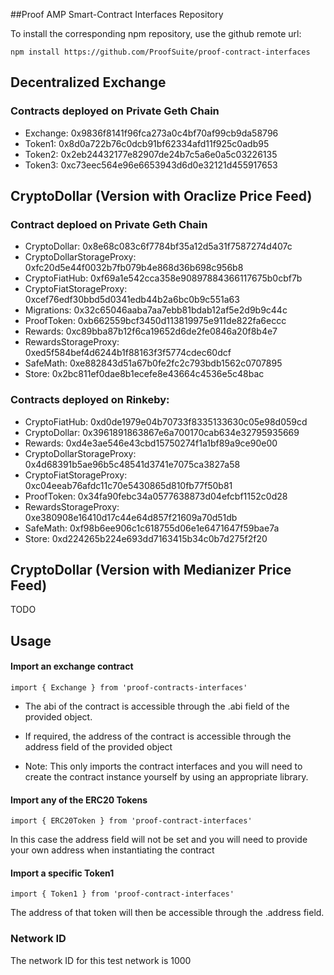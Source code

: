 ##Proof AMP Smart-Contract Interfaces Repository

To install the corresponding npm repository, use the github remote url:
```
npm install https://github.com/ProofSuite/proof-contract-interfaces
```

## Decentralized Exchange

### Contracts deployed on Private Geth Chain

* Exchange: 0x9836f8141f96fca273a0c4bf70af99cb9da58796
* Token1: 0x8d0a722b76c0dcb91bf62334afd11f925c0adb95
* Token2: 0x2eb24432177e82907de24b7c5a6e0a5c03226135
* Token3: 0xc73eec564e96e6653943d6d0e32121d455917653


## CryptoDollar (Version with Oraclize Price Feed)

### Contract deploed on Private Geth Chain

* CryptoDollar: 0x8e68c083c6f7784bf35a12d5a31f7587274d407c
* CryptoDollarStorageProxy: 0xfc20d5e44f0032b7fb079b4e868d36b698c956b8
* CryptoFiatHub: 0xf69a1e542cca358e90897884366117675b0cbf7b
* CryptoFiatStorageProxy: 0xcef76edf30bbd5d0341edb44b2a6bc0b9c551a63
* Migrations: 0x32c65046aaba7aa7ebb81bdab12af5e2d9b9c44c
* ProofToken: 0xb662559bcf3450d113819975e911de822fa6eccc
* Rewards: 0xc89bba87b12f6ca19652d6de2fe0846a20f8b4e7
* RewardsStorageProxy: 0xed5f584bef4d6244b1f88163f3f5774cdec60dcf
* SafeMath: 0xe882843d51a67b0fe2fc2c793bdb1562c0707895
* Store: 0x2bc811ef0dae8b1ecefe8e43664c4536e5c48bac


### Contracts deployed on Rinkeby:

* CryptoFiatHub: 0xd0de1979e04b70733f8335133630c05e98d059cd
* CryptoDollar: 0x3961891863867e6a700170cab634e32795935669
* Rewards: 0xd4e3ae546e43cbd15750274f1a1bf89a9ce90e00
* CryptoDollarStorageProxy: 0x4d68391b5ae96b5c48541d3741e7075ca3827a58
* CryptoFiatStorageProxy: 0xc04eeab76afdc11c70e5430865d810fb77f50b81
* ProofToken: 0x34fa90febc34a0577638873d04efcbf1152c0d28
* RewardsStorageProxy: 0xe380908e16410d17c44e64d857f21609a70d51db
* SafeMath: 0xf98b6ee906c1c618755d06e1e6471647f59bae7a
* Store: 0xd224265b224e693dd7163415b34c0b7d275f2f20



## CryptoDollar (Version with Medianizer Price Feed)

TODO


## Usage

#### Import an exchange contract
```
import { Exchange } from 'proof-contracts-interfaces'
```

- The abi of the contract is accessible through the .abi field of the provided object. 
- If required, the address of the contract is accessible through the address field of the provided object

- Note: This only imports the contract interfaces and you will need to create the contract instance yourself by using
an appropriate library. 

#### Import any of the ERC20 Tokens 
```
import { ERC20Token } from 'proof-contract-interfaces'
```

In this case the address field will not be set and you will need to provide your own address when instantiating 
the contract

#### Import a specific Token1
```
import { Token1 } from 'proof-contract-interfaces'
```

The address of that token will then be accessible through the .address field.



### Network ID

The network ID for this test network is 1000
